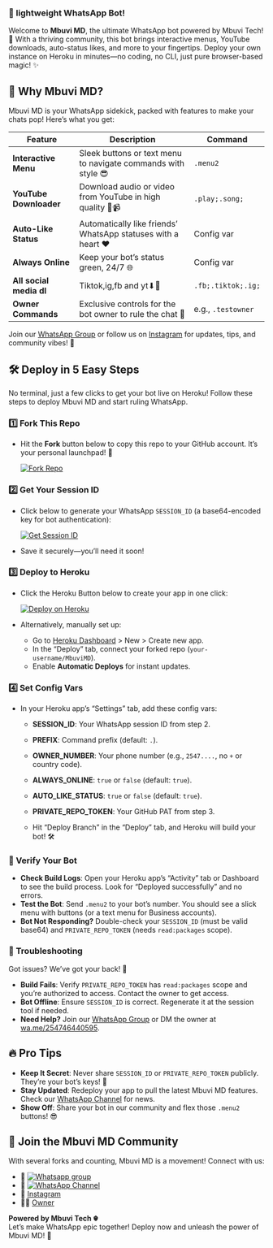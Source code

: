 ### 🚀 lightweight WhatsApp Bot!

Welcome to **Mbuvi MD**, the ultimate WhatsApp bot powered by Mbuvi Tech! 🎉 With a thriving community, this bot brings interactive menus, YouTube downloads, auto-status likes, and more to your fingertips. Deploy your own instance on Heroku in minutes—no coding, no CLI, just pure browser-based magic! ✨

## 🌟 Why Mbuvi MD?

Mbuvi MD is your WhatsApp sidekick, packed with features to make your chats pop! Here’s what you get:

| **Feature**          | **Description**                                              | **Command**       |
|----------------------|--------------------------------------------------------------|-------------------|
| **Interactive Menu** | Sleek buttons or text menu to navigate commands with style 😎 | `.menu2`          |
| **YouTube Downloader** | Download audio or video from YouTube in high quality 🎵📹   | `.play;.song;` |
| **Auto-Like Status** | Automatically like friends’ WhatsApp statuses with a heart ❤️ | Config var        |
| **Always Online**    | Keep your bot’s status green, 24/7 🌐                        | Config var        |
| **All social media dl**    | Tiktok,ig,fb and yt⬇🔽 | `.fb;.tiktok;.ig;` |
| **Owner Commands**   | Exclusive controls for the bot owner to rule the chat 👑      | e.g., `.testowner`    |

Join our [WhatsApp Group](https://chat.whatsapp.com/JZxR4t6JcMv66OEiRRCB2P) or follow us on [Instagram](https://www.instagram.com/_mbuvi_) for updates, tips, and community vibes! 🚀

## 🛠️ Deploy in 5 Easy Steps

No terminal, just a few clicks to get your bot live on Heroku! Follow these steps to deploy Mbuvi MD and start ruling WhatsApp.

### 1️⃣ Fork This Repo

- Hit the **Fork** button below to copy this repo to your GitHub account. It’s your personal launchpad! 🚀

  [![Fork Repo](https://img.shields.io/badge/FORK-blue?logo=github)](https://github.com/cheekydavy/MBUVIMD/fork)


### 2️⃣ Get Your Session ID

- Click below to generate your WhatsApp `SESSION_ID` (a base64-encoded key for bot authentication):

  [![Get Session ID](https://img.shields.io/badge/Session-blue?logo=heroku)](https://mbuvi-md-pair-6a1316688343.herokuapp.com)

- Save it securely—you’ll need it soon!

### 3️⃣ Deploy to Heroku

- Click the Heroku Button below to create your app in one click:

  [![Deploy on Heroku](https://img.shields.io/badge/Deploy-Heroku-green?logo=heroku)](https://heroku.com/deploy?template=https://github.com/cheekydavy/MbuviMD)

- Alternatively, manually set up:
  - Go to [Heroku Dashboard](https://dashboard.heroku.com) > New > Create new app.
  - In the “Deploy” tab, connect your forked repo (`your-username/MbuviMD`).
  - Enable **Automatic Deploys** for instant updates.

### 4️⃣  Set Config Vars

- In your Heroku app’s “Settings” tab, add these config vars:
  - **SESSION_ID**: Your WhatsApp session ID from step 2.
  - **PREFIX**: Command prefix (default: `.`).
  - **OWNER_NUMBER**: Your phone number (e.g., `2547....`, no `+` or country code).
  - **ALWAYS_ONLINE**: `true` or `false` (default: `true`).
  - **AUTO_LIKE_STATUS**: `true` or `false` (default: `true`).
  - **PRIVATE_REPO_TOKEN**: Your GitHub PAT from step 3.

  - Hit “Deploy Branch” in the “Deploy” tab, and Heroku will build your bot! 🛠️

### 🎉 Verify Your Bot

- **Check Build Logs**: Open your Heroku app’s “Activity” tab or Dashboard to see the build process. Look for “Deployed successfully” and no errors.
- **Test the Bot**: Send `.menu2` to your bot’s number. You should see a slick menu with buttons (or a text menu for Business accounts).
- **Bot Not Responding?** Double-check your `SESSION_ID` (must be valid base64) and `PRIVATE_REPO_TOKEN` (needs `read:packages` scope).

### 🛑 Troubleshooting

Got issues? We’ve got your back! 💪

- **Build Fails**: Verify `PRIVATE_REPO_TOKEN` has `read:packages` scope and you’re authorized to access. Contact the owner to get access.
- **Bot Offline**: Ensure `SESSION_ID` is correct. Regenerate it at the session tool if needed.
- **Need Help?** Join our [WhatsApp Group](https://chat.whatsapp.com/JZxR4t6JcMv66OEiRRCB2P) or DM the owner at [wa.me/254746440595](https://wa.me/254746440595).

## 🔥 Pro Tips

- **Keep It Secret**: Never share `SESSION_ID` or `PRIVATE_REPO_TOKEN` publicly. They’re your bot’s keys! 🔑
- **Stay Updated**: Redeploy your app to pull the latest Mbuvi MD features. Check our [WhatsApp Channel](https://whatsapp.com/channel/0029VaPZWbY1iUxVVRIIOm0D) for news.
- **Show Off**: Share your bot in our community and flex those `.menu2` buttons! 😎

## 🤝 Join the Mbuvi MD Community

With several forks and counting, Mbuvi MD is a movement! Connect with us:

- 📱 [![Whatsapp group](https://img.shields.io/badge/Deploy-Group-green?logo=whatsapp)](https://chat.whatsapp.com/JZxR4t6JcMv66OEiRRCB2P)
- 📢 [![WhatsApp Channel](https://img.shields.io/badge/Deploy-Channel-green?logo=whatsapp)](https://whatsapp.com/channel/0029VaPZWbY1iUxVVRIIOm0D)
- 📸 [Instagram](https://www.instagram.com/_mbuvi_)
- 👨‍💻 [Owner](https://wa.me/254746440595)

**Powered by Mbuvi Tech ☬**  
Let’s make WhatsApp epic together! Deploy now and unleash the power of Mbuvi MD! 🚀
